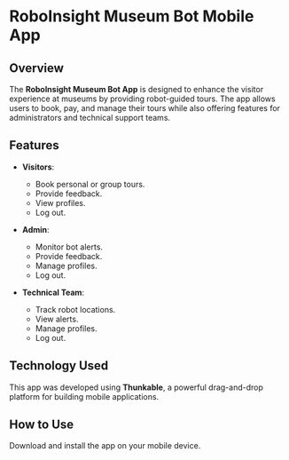 # RoboInsight Museum Bot Mobile App

## Overview
The **RoboInsight Museum Bot App** is designed to enhance the visitor experience at museums by providing robot-guided tours. The app allows users to book, pay, and manage their tours while also offering features for administrators and technical support teams.

## Features
- **Visitors**: 
  - Book personal or group tours.
  - Provide feedback.
  - View profiles.
  - Log out.
  
- **Admin**: 
  - Monitor bot alerts.
  - Provide feedback.
  - Manage profiles.
  - Log out.

- **Technical Team**: 
  - Track robot locations.
  - View alerts.
  - Manage profiles.
  - Log out.

## Technology Used
This app was developed using **Thunkable**, a powerful drag-and-drop platform for building mobile applications.

## How to Use
Download and install the app on your mobile device.